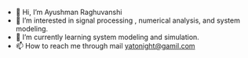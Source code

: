 - 👋 Hi, I’m Ayushman Raghuvanshi
- 👀 I’m interested in signal processing , numerical analysis, and system modeling.
- 🌱 I’m currently learning system modeling and simulation.
- 📫 How to reach me through mail yatonight@gamil.com

<!---
Ay-raghav/Ay-raghav is a ✨ special ✨ repository because its `README.md` (this file) appears on your GitHub profile.
You can click the Preview link to take a look at your changes.
--->
